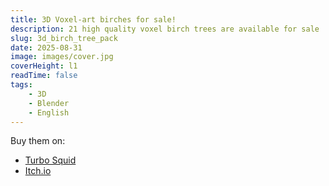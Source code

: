 ```yaml
---
title: 3D Voxel-art birches for sale!
description: 21 high quality voxel birch trees are available for sale
slug: 3d_birch_tree_pack
date: 2025-08-31
image: images/cover.jpg
coverHeight: l1
readTime: false
tags:
    - 3D
    - Blender
    - English
---
```


Buy them on:
- [Turbo Squid](https://www.turbosquid.com/3d-models/21-voxel-birch-tree-pack-3d-model-2455271)
- [Itch.io](https://ananasikdeveloper.itch.io/big-voxel-birches-pack)